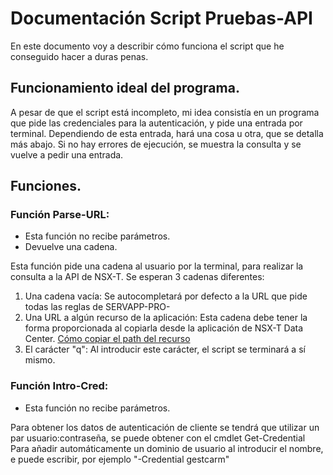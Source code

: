 # Documentación Script Pruebas-API
En este documento voy a describir cómo funciona el script que he conseguido hacer a duras penas.
## Funcionamiento ideal del programa.
A pesar de que el script está incompleto, mi idea consistía en un programa que pide las credenciales para la autenticación, y pide una entrada por terminal. Dependiendo de esta entrada, hará una cosa u otra, que se detalla más abajo. Si no hay errores de ejecución, se muestra la consulta y se vuelve a pedir una entrada.
## Funciones.
### Función Parse-URL:
- Esta función no recibe parámetros. 
- Devuelve una cadena. 

Esta función pide una cadena al usuario por la terminal, para realizar la consulta a la API de NSX-T. Se esperan 3 cadenas diferentes:
1. Una cadena vacía: Se autocompletará por defecto a la URL que pide todas las reglas de SERVAPP-PRO-
2. Una URL a algún recurso de la aplicación: Esta cadena debe tener la forma proporcionada al copiarla desde la aplicación de NSX-T Data Center. [Cómo copiar el path del recurso](https://drive.google.com/file/d/1o-cikh9H32egGpM3egRWnU4qHBkQoyuA/view?usp=sharing)
3. El carácter "q": Al introducir este carácter, el script se terminará a sí mismo.

### Función Intro-Cred:
- Esta función no recibe parámetros.



Para obtener los datos de autenticación de cliente se tendrá que utilizar un par usuario:contraseña, se puede obtener con el cmdlet Get-Credential
Para añadir automáticamente un dominio de usuario al introducir el nombre, e puede escribir, por ejemplo "-Credential gestcarm\"
<!--stackedit_data:
eyJoaXN0b3J5IjpbLTEwNjc0NjczMTAsMTg1ODA0NTc3OCwxMD
A3NTU4MTA2LC0xNTAzNzA1ODAsODA3OTEzNjc0LC0zMzI0NTUz
NjNdfQ==
-->
